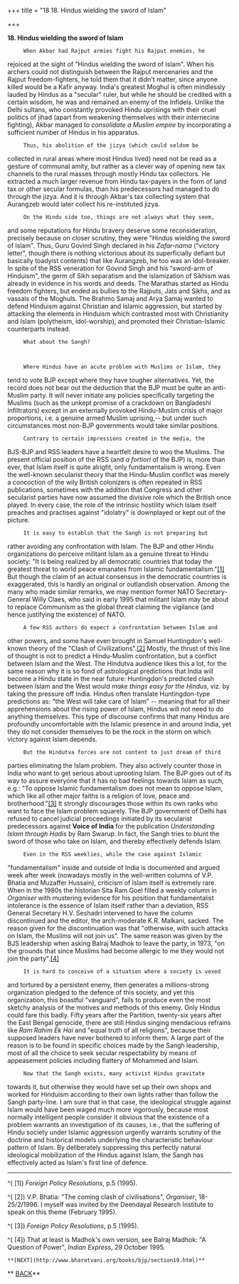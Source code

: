 +++
title = "18 18. Hindus wielding the sword of Islam"

+++
<div class="Section1">

**18. Hindus wielding the sword of Islam**

 

         When Akbar had Rajput armies fight his Rajput enemies, he
rejoiced at the sight of "Hindus wielding the sword of Islam".  When his
archers could not distinguish between the Rajput mercenaries and the
Rajput freedom-fighters, he told them that it didn't matter, since
anyone killed would be a Kafir anyway.  India's greatest Moghul is often
mindlessly lauded by Hindus as a "secular" ruler, but while he should be
credited with a certain wisdom, he was and remained an enemy of the
Infidels.  Unlike the Delhi sultans, who constantly provoked Hindu
uprisings with their cruel politics of jihad (apart from weakening
themselves with their internecine fighting), Akbar managed to
*consolidate a Muslim empire* by incorporating a sufficient number of
Hindus in his apparatus. 

 

         Thus, his abolition of the jizya (which could seldom be
collected in rural areas where most Hindus lived) need not be read as a
gesture of communal amity, but rather as a clever way of opening new tax
channels to the rural masses through mostly Hindu tax collectors.  He
extracted a much larger revenue from Hindu tax-payers in the form of
land tax or other secular formulas, than his predecessors had managed to
do through the jizya.  And it is through Akbar's tax collecting system
that Aurangzeb would later collect his re-instituted jizya.

 

         On the Hindu side too, things are not always what they seem,
and some reputations for Hindu bravery deserve some reconsideration,
precisely because on closer scrutiny, they were "Hindus wielding the
sword of Islam".  Thus, Guru Govind Singh declared in his *Zafar-nama*
("victory letter", though there is nothing victorious about its
superficially defiant but basically toadyist contents) that like
Aurangzeb, he too was an idol-breaker.  In spite of the RSS veneration
for Govind Singh and his "sword-arm of Hinduism", the germ of Sikh
separatism and the islamization of Sikhism was already in evidence in
his words and deeds.  The Marathas started as Hindu freedom fighters,
but ended as bullies to the Rajputs, Jats and Sikhs, and as vassals of
the Moghuls.  The Brahmo Samaj and Arya Samaj wanted to defend Hinduism
against Christian and Islamic aggression, but started by attacking the
elements in Hinduism which contrasted most with Christianity and Islam
(polytheism, idol-worship), and promoted their Christian-Islamic
counterparts instead. 

 

         What about the Sangh?

 

         Where Hindus have an acute problem with Muslims or Islam, they
tend to vote BJP except where they have tougher alternatives.  Yet, the
record does not bear out the deduction that the BJP must be quite an
anti-Muslim party.  It will never initiate any policies specifically
targeting the Muslims (such as the unkept promise of a crackdown on
Bangladeshi infiltrators) except in an externally provoked Hindu-Muslim
crisis of major proportions, i.e. a genuine armed Muslim uprising,-- but
under such circumstances most non-BJP governments would take similar
positions.

 

         Contrary to certain impressions created in the media, the
BJS-BJP and RSS leaders have a heartfelt desire to woo the Muslims.  The
present official position of the RSS (and *a fortiori* of the BJP) is,
more than ever, that Islam itself is quite alright, only fundamentalism
is wrong.  Even the well-known secularist theory that the Hindu-Muslim
conflict was merely a concoction of the wily British colonizers is often
repeated in RSS publications, sometimes with the addition that Congress
and other secularist parties have now assumed the divisive role which
the British once played.  In every case, the role of the intrinsic
hostility which Islam itself preaches and practises against "idolatry"
is downplayed or kept out of the picture.

 

         It is easy to establsh that the Sangh is not preparing but
rather avoiding any confrontation with Islam.  The BJP and other Hindu
organizations do perceive militant Islam as a genuine threat to Hindu
society: "It is being realized by all democratic countries that today
the greatest threat to world peace emanates from Islamic
fundamentalism."[\[1\]](#_edn1)  But though the claim of an actual
consensus in the democratic countries is exaggerated, this is hardly an
original or outlandish observation.  Among the many who made similar
remarks, we may mention former NATO Secretary-General Willy Claes, who
said in early 1995 that militant Islam may be about to replace Communism
as the global threat claiming the vigilance (and hence justifying the
existence) of NATO.

 

         A few RSS authors do expect a confrontation between Islam and
other powers, and some have even brought in Samuel Huntingdon's
well-known theory of the "Clash of Civilizations".[\[2\]](#_edn2) 
Mostly, the thrust of this line of thought is not to predict a
Hindu-Muslim confrontation, but a conflict between Islam and the West. 
The Hindutva audience likes this a lot, for the same reason why it is so
fond of astrological predictions that India will become a Hindu state in
the near future: Huntingdon's predicted clash between Islam and the West
would *make things easy for the Hindus*, viz. by taking the pressure off
India.  Hindus often translate Huntingdon-type predictions as: "the West
will take care of Islam" -- meaning that for all their apprehensions
about the rising power of Islam, Hindus will not need to do anything
themselves.  This type of discourse confirms that many Hindus are
profoundly uncomfortable with the Islamic presence in and around India,
yet they do not consider themselves to be the rock in the storm on which
victory against Islam depends.

 

         But the Hindutva forces are not content to just dream of third
parties eliminating the Islam problem.  They also actively counter those
in India who want to get serious about uprooting Islam.  The BJP goes
out of its way to assure everyone that it has no bad feelings towards
Islam as such, e.g.: "To oppose Islamic fundamentalism does not mean to
oppose Islam, which like all other major faiths is a religion of love,
peace and brotherhood."[\[3\]](#_edn3)  It strongly discourages those
within its own ranks who want to face the Islam problem squarely.  The
BJP government of Delhi has refused to cancel judicial proceedings
initiated by its secularist predecessors against **Voice of India** for
the publication *Understanding Islam through Hadis* by Ram Swarup.  In
fact, the Sangh tries to blunt the sword of those who take on Islam, and
thereby effectively defends Islam.

 

         Even in the RSS weeklies, while the case against Islamic
"fundamentalism" inside and outside of India is documented and argued
week after week (nowadays mostly in the well-written columns of V.P.
Bhatia and Muzaffer Hussain), criticism of Islam itself is extremely
rare.  When in the 1980s the historian Sita Ram Goel filled a weekly
column in *Organiser* with mustering evidence for his position that
fundamentalist intolerance is the essence of Islam itself rather than a
deviation, RSS General Secretary H.V. Seshadri intervened to have the
column discontinued and the editor, the arch-moderate K.R. Malkani,
sacked.  The reason given for the discontinuation was that "otherwise,
with such attacks on Islam, the Muslims will not join us".  The same
reason was given by the BJS leadership when asking Balraj Madhok to
leave the party, in 1973, "on the grounds that since Muslims had become
allergic to me they would not join the party".[\[4\]](#_edn4) 

 

         It is hard to conceive of a situation where a society is vexed
and tortured by a persistent enemy, then generates a millions-strong
organization pledged to the defence of this society, and yet this
organization, this boastful "vanguard", fails to produce even the most
sketchy analysis of the motives and methods of this enemy.  Only Hindus
could fare this badly.  Fifty years after the Partition, twenty-six
years after the East Bengal genocide, there are still Hindus singing
mendacious refrains like *Ram Rahim Ek Hai* and "equal truth of all
religions", because their supposed leaders have never bothered to inform
them.  A large part of the reason is to be found in specific choices
made by the Sangh leadership, most of all the choice to seek secular
respectability by means of appeasement policies including flattery of
Mohammed and Islam.

 

         Now that the Sangh exists, many activist Hindus gravitate
towards it, but otherwise they would have set up their own shops and
worked for Hinduism according to their own lights rather than follow the
Sangh party-line.  I am sure that in that case, the ideological struggle
against Islam would have been waged much more vigorously, because most
normally intelligent people consider it obvious that the existence of a
problem warrants an investigation of its causes, i.e., that the
suffering of Hindu society under Islamic aggression urgently warrants
scrutiny of the doctrine and historical models underlying the
characteristic behaviour pattern of Islam.  By deliberately suppressing
this perfectly natural ideological mobilization of the Hindus against
Islam, the Sangh has effectively acted as Islam's first line of defence.

 

</div>

<div style="mso-element:endnote-list">

  

------------------------------------------------------------------------

<div id="edn1" style="mso-element:endnote">

[](#_ednref1)^(             \[1\])  *Foreign Policy Resolutions*, p.5
(1995).

</div>

<div id="edn2" style="mso-element:endnote">

[](#_ednref2)^(             \[2\])  V.P. Bhatia: "The coming clash of
civilisations", *Organiser*, 18-25/2/1996.  I myself was invited by the
Deendayal Research Institute to speak on this theme (February 1995).

</div>

<div id="edn3" style="mso-element:endnote">

[](#_ednref3)^(             \[3\])  *Foreign Policy Resolutions*, p.5
(1995).

</div>

<div id="edn4" style="mso-element:endnote">

[](#_ednref4)^(             \[4\])  That at least is Madhok's own
version, see Balraj Madhok: "A Question of Power", *Indian Express*, 29
October 1995.

 

    **[NEXT](http://www.bharatvani.org/books/bjp/section19.html)**

**    [BACK](http://www.bharatvani.org/books/bjp/section17.html)**

</div>

</div>
